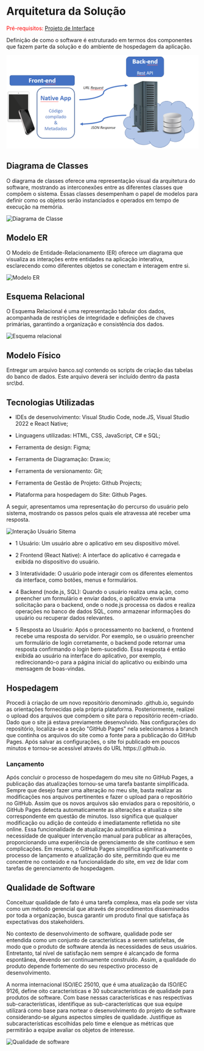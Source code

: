 # Arquitetura da Solução

<span style="color:red">Pré-requisitos: <a href="3-Projeto de Interface.md"> Projeto de Interface</a></span>

Definição de como o software é estruturado em termos dos componentes que fazem parte da solução e do ambiente de hospedagem da aplicação.

![Arquitetura da Solução](img/02-mob-arch.png)

## Diagrama de Classes


O diagrama de classes oferece uma representação visual da arquitetura do software, mostrando as interconexões entre as diferentes classes que compõem o sistema. Essas classes desempenham o papel de modelos para definir como os objetos serão instanciados e operados em tempo de execução na memória.

![Diagrama de Classe](https://github.com/ICEI-PUC-Minas-PMV-ADS/pmv-ads-2024-1-e3-proj-mov-t7-smartcare/assets/129237541/f1fb2e65-f2d4-4b1e-9e34-d41339b9c227)


## Modelo ER

O Modelo de Entidade-Relacionamento (ER) oferece um diagrama que visualiza as interações entre entidades na aplicação interativa, esclarecendo como diferentes objetos se conectam e interagem entre si.

![Modelo ER](https://github.com/ICEI-PUC-Minas-PMV-ADS/pmv-ads-2024-1-e3-proj-mov-t7-smartcare/assets/130614485/dbf4e5b7-5576-469c-a0e3-ba8fd3f4bab6)

## Esquema Relacional


O Esquema Relacional é uma representação tabular dos dados, acompanhada de restrições de integridade e definições de chaves primárias, garantindo a organização e consistência dos dados.
 
![Esquema relacional](https://github.com/ICEI-PUC-Minas-PMV-ADS/pmv-ads-2024-1-e3-proj-mov-t7-smartcare/assets/130614485/5cb5dc60-e04b-4b14-b7d1-f78f7727960a)


## Modelo Físico

Entregar um arquivo banco.sql contendo os scripts de criação das tabelas do banco de dados. Este arquivo deverá ser incluído dentro da pasta src\bd.

## Tecnologias Utilizadas

- IDEs de desenvolvimento: Visual Studio Code, node.JS, Visual Studio 2022 e React Native;
  
- Linguagens utilizadas: HTML, CSS, JavaScript, C# e SQL;
  
- Ferramenta de design: Figma;
  
- Ferramenta de Diagramação: Draw.io;
  
- Ferramenta de versionamento: Git;
  
- Ferramenta de Gestão de Projeto: Github Projects;
  
- Plataforma para hospedagem do Site: Github Pages.

A seguir, apresentamos uma representação do percurso do usuário pelo sistema, mostrando os passos pelos quais ele atravessa até receber uma resposta.

  ![Interação Usuário Sitema](https://github.com/ICEI-PUC-Minas-PMV-ADS/pmv-ads-2024-1-e3-proj-mov-t7-smartcare/assets/129237541/0c86ce92-73d2-48ca-88b8-0430e834f692)

- 1 Usuário: Um usuário abre o aplicativo em seu dispositivo móvel.

- 2 Frontend (React Native): A interface do aplicativo é carregada e exibida no dispositivo do usuário.

- 3 Interatividade: O usuário pode interagir com os diferentes elementos da interface, como botões, menus e formulários.

- 4 Backend (node.js, SQL): Quando o usuário realiza uma ação, como preencher um formulário e enviar dados, o aplicativo envia uma solicitação para o backend, onde o node.js processa os dados e realiza operações no banco de dados SQL, como armazenar informações do usuário ou recuperar dados relevantes.

- 5 Resposta ao Usuário: Após o processamento no backend, o frontend recebe uma resposta do servidor. Por exemplo, se o usuário preencher um formulário de login corretamente, o backend pode retornar uma resposta confirmando o login bem-sucedido. Essa resposta é então exibida ao usuário na interface do aplicativo, por exemplo, redirecionando-o para a página inicial do aplicativo ou exibindo uma mensagem de boas-vindas.

## Hospedagem

Procedi à criação de um novo repositório denominado <Smartcare>.github.io, seguindo as orientações fornecidas pela própria plataforma.
Posteriormente, realizei o upload dos arquivos que compõem o site para o repositório recém-criado. Dado que o site já estava previamente desenvolvido.
Nas configurações do repositório, localiza-se a seção "GitHub Pages" nela selecionamos a branch que continha os arquivos do site como a fonte para a publicação do GitHub Pages. Após salvar as configurações, o site foi publicado em poucos minutos e tornou-se acessível através do URL https://<Smartcare>.github.io.

### Lançamento

Após concluir o processo de hospedagem do meu site no GitHub Pages, a publicação das atualizações tornou-se uma tarefa bastante simplificada. Sempre que desejo fazer uma alteração no meu site, basta realizar as modificações nos arquivos pertinentes e fazer o upload para o repositório no GitHub.
Assim que os novos arquivos são enviados para o repositório, o GitHub Pages detecta automaticamente as alterações e atualiza o site correspondente em questão de minutos. Isso significa que qualquer modificação ou adição de conteúdo é imediatamente refletida no site online.
Essa funcionalidade de atualização automática elimina a necessidade de qualquer intervenção manual para publicar as alterações, proporcionando uma experiência de gerenciamento de site contínuo e sem complicações. Em resumo, o GitHub Pages simplifica significativamente o processo de lançamento e atualização do site, permitindo que eu me concentre no conteúdo e na funcionalidade do site, em vez de lidar com tarefas de gerenciamento de hospedagem.


## Qualidade de Software

Conceituar qualidade de fato é uma tarefa complexa, mas ela pode ser vista como um método gerencial que através de procedimentos disseminados por toda a organização, busca garantir um produto final que satisfaça às expectativas dos stakeholders.

No contexto de desenvolvimento de software, qualidade pode ser entendida como um conjunto de características a serem satisfeitas, de modo que o produto de software atenda às necessidades de seus usuários. Entretanto, tal nível de satisfação nem sempre é alcançado de forma espontânea, devendo ser continuamente construído. Assim, a qualidade do produto depende fortemente do seu respectivo processo de desenvolvimento.

A norma internacional ISO/IEC 25010, que é uma atualização da ISO/IEC 9126, define oito características e 30 subcaracterísticas de qualidade para produtos de software.
Com base nessas características e nas respectivas sub-características, identifique as sub-características que sua equipe utilizará como base para nortear o desenvolvimento do projeto de software considerando-se alguns aspectos simples de qualidade. Justifique as subcaracterísticas escolhidas pelo time e elenque as métricas que permitirão a equipe avaliar os objetos de interesse.

![Qualidade de software](https://github.com/ICEI-PUC-Minas-PMV-ADS/pmv-ads-2024-1-e3-proj-mov-t7-smartcare/assets/129237541/6cea0d05-6b3a-4b0d-91b6-de87c980fb74)

